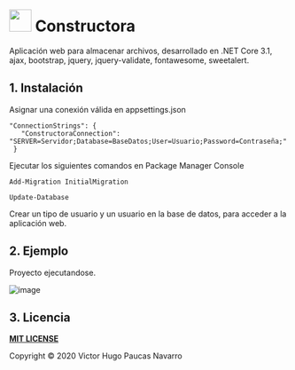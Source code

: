 # <img src="https://user-images.githubusercontent.com/59380623/90326583-a90f8b00-df4f-11ea-9037-f7898a415c1b.png" width="40">  **Constructora**
Aplicación web para almacenar archivos, desarrollado en .NET Core 3.1, ajax, bootstrap, jquery, jquery-validate, fontawesome, sweetalert.

## 1. Instalación
Asignar una conexión válida en appsettings.json

```hcl
"ConnectionStrings": {
   "ConstructoraConnection": "SERVER=Servidor;Database=BaseDatos;User=Usuario;Password=Contraseña;"
 }
```

Ejecutar los siguientes comandos en Package Manager Console

```hcl
Add-Migration InitialMigration

Update-Database
```

Crear un tipo de usuario y un usuario en la base de datos, para acceder a la aplicación web.

## 2. Ejemplo
Proyecto ejecutandose.

![image](https://user-images.githubusercontent.com/59380623/90326761-ef65e980-df51-11ea-9791-b67ebefb7869.png)

## 3. Licencia
**[MIT LICENSE](https://github.com/victorpaucas/Constructora/blob/master/LICENSE)**

Copyright © 2020 Victor Hugo Paucas Navarro
